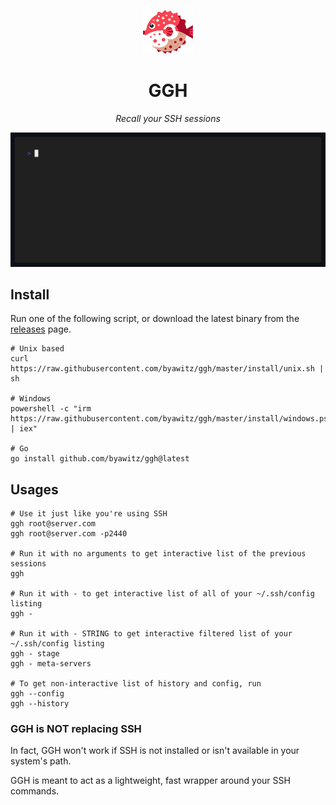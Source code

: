 <p align="center">
    <img width="80" height="70" src="./assets/ggh.png" alt="GGH logo">
</p>
<h1 align="center"/>GGH</h1>

<p align="center"><i>Recall your SSH sessions</i></p>

<p align="center"><img src="./assets/ggh.gif" alt="GGH Demo"></p>


## Install

Run one of the following script, or download the latest binary from the [releases](https://github.com/byawitz/ggh/releases) page.

```shell
# Unix based
curl https://raw.githubusercontent.com/byawitz/ggh/master/install/unix.sh | sh

# Windows 
powershell -c "irm https://raw.githubusercontent.com/byawitz/ggh/master/install/windows.ps1 | iex"

# Go
go install github.com/byawitz/ggh@latest
```

## Usages

```shell
# Use it just like you're using SSH
ggh root@server.com
ggh root@server.com -p2440

# Run it with no arguments to get interactive list of the previous sessions
ggh

# Run it with - to get interactive list of all of your ~/.ssh/config listing
ggh - 

# Run it with - STRING to get interactive filtered list of your ~/.ssh/config listing
ggh - stage
ggh - meta-servers

# To get non-interactive list of history and config, run
ggh --config
ggh --history
```

### GGH is NOT replacing SSH

In fact, GGH won't work if SSH is not installed or isn't available in your system's path.

GGH is meant to act as a lightweight, fast wrapper around your SSH commands.
